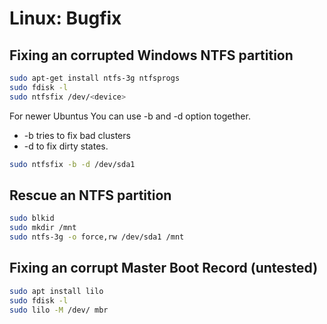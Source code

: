 # Linux: Bugfix

## Fixing an corrupted Windows NTFS partition

```bash
sudo apt-get install ntfs-3g ntfsprogs
sudo fdisk -l
sudo ntfsfix /dev/<device>
```

For newer Ubuntus You can use -b and -d option together.

* -b tries to fix bad clusters
* -d to fix dirty states.

```bash
sudo ntfsfix -b -d /dev/sda1
```

## Rescue an NTFS partition

```bash
sudo blkid
sudo mkdir /mnt
sudo ntfs-3g -o force,rw /dev/sda1 /mnt
```

## Fixing an corrupt Master Boot Record (untested)

```bash
sudo apt install lilo
sudo fdisk -l
sudo lilo -M /dev/ mbr
```
